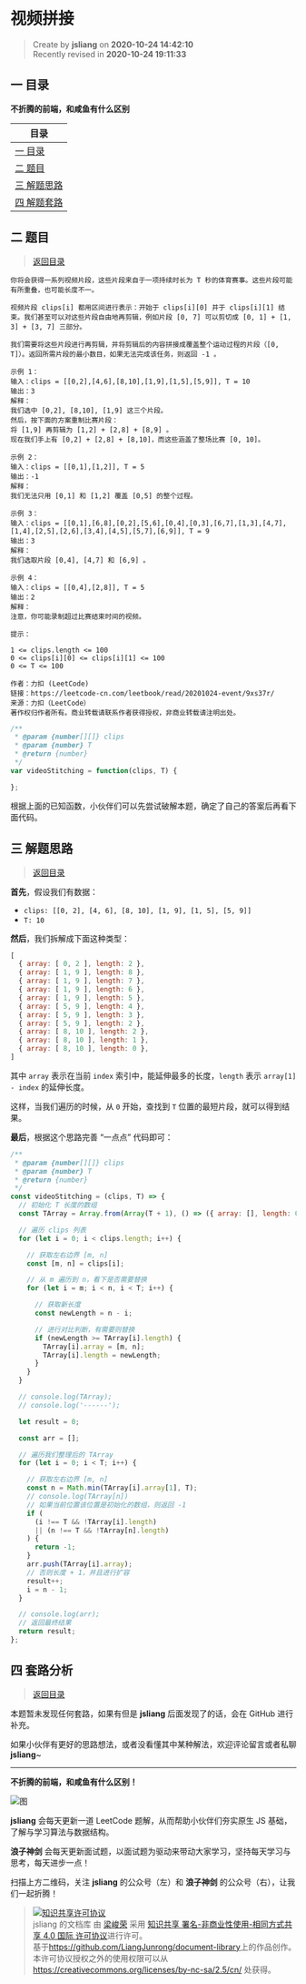 视频拼接
===

> Create by **jsliang** on **2020-10-24 14:42:10**  
> Recently revised in **2020-10-24 19:11:33**

<!-- 目录开始 -->
## <a name="chapter-one" id="chapter-one"></a>一 目录

**不折腾的前端，和咸鱼有什么区别**

| 目录 |
| --- |
| [一 目录](#chapter-one) |
| <a name="catalog-chapter-two" id="catalog-chapter-two"></a>[二 题目](#chapter-two) |
| <a name="catalog-chapter-three" id="catalog-chapter-three"></a>[三 解题思路](#chapter-three) |
| <a name="catalog-chapter-four" id="catalog-chapter-four"></a>[四 解题套路](#chapter-four) |
<!-- 目录结束 -->

## <a name="chapter-two" id="chapter-two"></a>二 题目

> [返回目录](#chapter-one)

```
你将会获得一系列视频片段，这些片段来自于一项持续时长为 T 秒的体育赛事。这些片段可能有所重叠，也可能长度不一。

视频片段 clips[i] 都用区间进行表示：开始于 clips[i][0] 并于 clips[i][1] 结束。我们甚至可以对这些片段自由地再剪辑，例如片段 [0, 7] 可以剪切成 [0, 1] + [1, 3] + [3, 7] 三部分。

我们需要将这些片段进行再剪辑，并将剪辑后的内容拼接成覆盖整个运动过程的片段（[0, T]）。返回所需片段的最小数目，如果无法完成该任务，则返回 -1 。

示例 1：
输入：clips = [[0,2],[4,6],[8,10],[1,9],[1,5],[5,9]], T = 10
输出：3
解释：
我们选中 [0,2], [8,10], [1,9] 这三个片段。
然后，按下面的方案重制比赛片段：
将 [1,9] 再剪辑为 [1,2] + [2,8] + [8,9] 。
现在我们手上有 [0,2] + [2,8] + [8,10]，而这些涵盖了整场比赛 [0, 10]。

示例 2：
输入：clips = [[0,1],[1,2]], T = 5
输出：-1
解释：
我们无法只用 [0,1] 和 [1,2] 覆盖 [0,5] 的整个过程。

示例 3：
输入：clips = [[0,1],[6,8],[0,2],[5,6],[0,4],[0,3],[6,7],[1,3],[4,7],[1,4],[2,5],[2,6],[3,4],[4,5],[5,7],[6,9]], T = 9
输出：3
解释： 
我们选取片段 [0,4], [4,7] 和 [6,9] 。

示例 4：
输入：clips = [[0,4],[2,8]], T = 5
输出：2
解释：
注意，你可能录制超过比赛结束时间的视频。

提示：

1 <= clips.length <= 100
0 <= clips[i][0] <= clips[i][1] <= 100
0 <= T <= 100

作者：力扣 (LeetCode)
链接：https://leetcode-cn.com/leetbook/read/20201024-event/9xs37r/
来源：力扣（LeetCode）
著作权归作者所有。商业转载请联系作者获得授权，非商业转载请注明出处。
```

```js
/**
 * @param {number[][]} clips
 * @param {number} T
 * @return {number}
 */
var videoStitching = function(clips, T) {

};
```

根据上面的已知函数，小伙伴们可以先尝试破解本题，确定了自己的答案后再看下面代码。

## <a name="chapter-three" id="chapter-three"></a>三 解题思路

> [返回目录](#chapter-one)

**首先**，假设我们有数据：

* `clips: [[0, 2], [4, 6], [8, 10], [1, 9], [1, 5], [5, 9]]`
* `T: 10`

**然后**，我们拆解成下面这种类型：

```js
[
  { array: [ 0, 2 ], length: 2 },
  { array: [ 1, 9 ], length: 8 },
  { array: [ 1, 9 ], length: 7 },
  { array: [ 1, 9 ], length: 6 },
  { array: [ 1, 9 ], length: 5 },
  { array: [ 5, 9 ], length: 4 },
  { array: [ 5, 9 ], length: 3 },
  { array: [ 5, 9 ], length: 2 },
  { array: [ 8, 10 ], length: 2 },
  { array: [ 8, 10 ], length: 1 },
  { array: [ 8, 10 ], length: 0 },
]
```

其中 `array` 表示在当前 `index` 索引中，能延伸最多的长度，`length` 表示 `array[1] - index` 的延伸长度。

这样，当我们遍历的时候，从 `0` 开始，查找到 `T` 位置的最短片段，就可以得到结果。

**最后**，根据这个思路完善 “一点点” 代码即可：

```js
/**
 * @param {number[][]} clips
 * @param {number} T
 * @return {number}
 */
const videoStitching = (clips, T) => {
  // 初始化 T 长度的数组
  const TArray = Array.from(Array(T + 1), () => ({ array: [], length: 0 }));

  // 遍历 clips 列表
  for (let i = 0; i < clips.length; i++) {

    // 获取左右边界 [m, n]
    const [m, n] = clips[i];

    // 从 m 遍历到 n，看下是否需要替换
    for (let i = m; i < n, i < T; i++) {

      // 获取新长度
      const newLength = n - i;

      // 进行对比判断，有需要则替换
      if (newLength >= TArray[i].length) {
        TArray[i].array = [m, n];
        TArray[i].length = newLength;
      }
    }
  }

  // console.log(TArray);
  // console.log('------');

  let result = 0;

  const arr = [];

  // 遍历我们整理后的 TArray
  for (let i = 0; i < T; i++) {

    // 获取左右边界 [m, n]
    const n = Math.min(TArray[i].array[1], T);
    // console.log(TArray[n])
    // 如果当前位置该位置是初始化的数组，则返回 -1
    if (
      (i !== T && !TArray[i].length)
      || (n !== T && !TArray[n].length)
    ) {
      return -1;
    }
    arr.push(TArray[i].array);
    // 否则长度 + 1，并且进行扩容
    result++;
    i = n - 1;
  }

  // console.log(arr);
  // 返回最终结果
  return result;
};
```

## <a name="chapter-four" id="chapter-four"></a>四 套路分析

> [返回目录](#chapter-one)

本题暂未发现任何套路，如果有但是 **jsliang** 后面发现了的话，会在 GitHub 进行补充。

如果小伙伴有更好的思路想法，或者没看懂其中某种解法，欢迎评论留言或者私聊 **jsliang**~

---

**不折腾的前端，和咸鱼有什么区别！**

![图](https://github.com/LiangJunrong/document-library/blob/master/public-repertory/img/z-index-small.png?raw=true)

**jsliang** 会每天更新一道 LeetCode 题解，从而帮助小伙伴们夯实原生 JS 基础，了解与学习算法与数据结构。

**浪子神剑** 会每天更新面试题，以面试题为驱动来带动大家学习，坚持每天学习与思考，每天进步一点！

扫描上方二维码，关注 **jsliang** 的公众号（左）和 **浪子神剑** 的公众号（右），让我们一起折腾！

> <a rel="license" href="http://creativecommons.org/licenses/by-nc-sa/4.0/"><img alt="知识共享许可协议" style="border-width:0" src="https://i.creativecommons.org/l/by-nc-sa/4.0/88x31.png" /></a><br /><span xmlns:dct="http://purl.org/dc/terms/" property="dct:title">jsliang 的文档库</span> 由 <a xmlns:cc="http://creativecommons.org/ns#" href="https://github.com/LiangJunrong/document-library" property="cc:attributionName" rel="cc:attributionURL">梁峻荣</a> 采用 <a rel="license" href="http://creativecommons.org/licenses/by-nc-sa/4.0/">知识共享 署名-非商业性使用-相同方式共享 4.0 国际 许可协议</a>进行许可。<br />基于<a xmlns:dct="http://purl.org/dc/terms/" href="https://github.com/LiangJunrong/document-library" rel="dct:source">https://github.com/LiangJunrong/document-library</a>上的作品创作。<br />本许可协议授权之外的使用权限可以从 <a xmlns:cc="http://creativecommons.org/ns#" href="https://creativecommons.org/licenses/by-nc-sa/2.5/cn/" rel="cc:morePermissions">https://creativecommons.org/licenses/by-nc-sa/2.5/cn/</a> 处获得。
